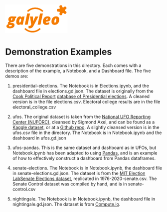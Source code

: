 <img src= ../galyleo-logo.png width=200>

# Demonstration Examples

There are five demonstrations in this directory.  Each comes with a description of the example, a Notebook, and a Dashboard file.  The five demos are:

1. presidential-elections.  The Notebook is in Elections.ipynb, and the dashboard file in elections.gd.json.  The dataset is originally from the [Cook Political Report](https://cookpolitical.com/) [database of Presidential elections](https://docs.google.com/spreadsheets/d/1D-edaVHTnZNhVU840EPUhz3Cgd7m39Urx7HM8Pq6Pus/edit#gid=29622862).  A cleaned version is in the file elections.csv.  Electoral college results are in the file electoral_college.csv

2. ufos.  The original dataset is taken from the  [National UFO Reporting Center (NUFORC)](http://www.nuforc.org/), cleansed by Sigmond Axel, and can be found as a [Kaggle dataset](https://www.kaggle.com/NUFORC/ufo-sightings), or at a [Github repo](https://github.com/planetsig/ufo-reports).  A slightly cleansed version is in the ufos.csv file in the directory.  The Notebook is in Notebook.ipynb and the dashboard in ufos.gd.json

3. ufos-pandas.  This is the same dataset and dashboard as in UFOs, but Notebook.ipynb has been adapted to using [Pandas](https://pandas.pydata.org/), and is an example of how to effectively construct a dashboard from Pandas dataframes.

4. senate-elections.  The Notebook is in Notebook.ipynb, the dashboard file in senate-elections.gd.json.  The dataset is from the [MIT Election Lab](https://electionlab.mit.edu/)[Senate Elections dataset](https://dataverse.harvard.edu/dataset.xhtml?persistentId=doi:10.7910/DVN/PEJ5QU), replicated in 1976-2020-senate.csv. The Senate Control dataset was compiled by hand, and is in senate-control.csv

5. nightingale.  The Notebook is in Notebook.ipynb, the dashboard file in nightingale.gd.json.  The dataset is from [Compute.io](https://github.com/compute-io).